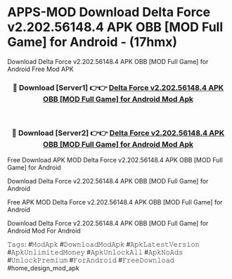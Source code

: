 # APPS-MOD Download Delta Force v2.202.56148.4 APK   OBB [MOD Full Game] for Android - (17hmx)
Download Delta Force v2.202.56148.4 APK   OBB [MOD Full Game] for Android Free Mod APK

<div align="center">
<h3>🔴 Download [Server1] 👉👉 <a href="https://apk-comot.site?title=Delta_Force_v2.202.56148.4_APK___OBB_[MOD_Full_Game]_for_Android">Delta Force v2.202.56148.4 APK   OBB [MOD Full Game] for Android Mod Apk</a></h3><br>

<h3>🔴 Download [Server2] 👉👉 <a href="https://apk-comot.site?title=Delta_Force_v2.202.56148.4_APK___OBB_[MOD_Full_Game]_for_Android">Delta Force v2.202.56148.4 APK   OBB [MOD Full Game] for Android Mod Apk</a></h3>
</div>


Free Download APK MOD Delta Force v2.202.56148.4 APK   OBB [MOD Full Game] for Android

Download Delta Force v2.202.56148.4 APK   OBB [MOD Full Game] for Android 

Free APK MOD Delta Force v2.202.56148.4 APK   OBB [MOD Full Game] for Android 

Download Delta Force v2.202.56148.4 APK   OBB [MOD Full Game] for Android Mod For Android

𝚃𝚊𝚐𝚜: #𝙼𝚘𝚍𝙰𝚙𝚔 #𝙳𝚘𝚠𝚗𝚕𝚘𝚊𝚍𝙼𝚘𝚍𝙰𝚙𝚔 #𝙰𝚙𝚔𝙻𝚊𝚝𝚎𝚜𝚝𝚅𝚎𝚛𝚜𝚒𝚘𝚗 #𝙰𝚙𝚔𝚄𝚗𝚕𝚒𝚖𝚒𝚝𝚎𝚍𝙼𝚘𝚗𝚎𝚢 #𝙰𝚙𝚔𝚄𝚗𝚕𝚘𝚌𝚔𝙰𝚕𝚕 #𝙰𝚙𝚔𝙽𝚘𝙰𝚍𝚜 #𝚄𝚗𝚕𝚘𝚌𝚔𝙿𝚛𝚎𝚖𝚒𝚞𝚖 #𝙵𝚘𝚛𝙰𝚗𝚍𝚛𝚘𝚒𝚍 #𝙵𝚛𝚎𝚎𝙳𝚘𝚠𝚗𝚕𝚘𝚊𝚍 #home_design_mod_apk